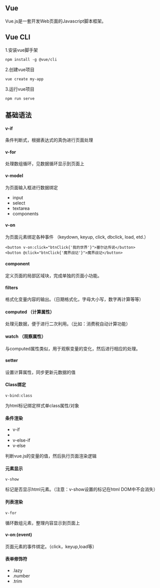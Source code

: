 ## Vue 

Vue.js是一套开发Web页面的Javascript脚本框架。

## Vue CLI

1.安装vue脚手架

    npm install -g @vue/cli

2.创建vue项目

    vue create my-app

3.运行vue项目

    npm run serve


## 基础语法

#### v-if

条件判断式，根据表达式的真伪进行页面处理

#### v-for

处理数组循环，见数据循环显示到页面上

#### v-model

为页面输入框进行数据绑定

* input
* select
* textarea
* components

#### v-on

为页面元素绑定各种事件 （keydown, keyup, click, dbclick, load, etd.）

    <button v-on:click="btnClick{'我的世界'}">塞尔达传说</button>
    <button @click="btnClick{'魔界战记'}">魔界战记</button>


#### component

定义页面的局部区域块，完成单独的页面小功能。

#### filters

格式化变量内容的输出。（日期格式化，字母大小写，数字再计算等等）

#### computed （计算属性）

处理元数据，便于进行二次利用。（比如：消费税自动计算功能）

#### watch （观察属性）

与computed属性类似，用于观察变量的变化，然后进行相应的处理。

#### setter 

设置计算属性，同步更新元数据的值

#### Class绑定

    v-bind:class

为html标记绑定样式单class属性/对象


#### 条件渲染

* v-if
* 
* v-else-if
* v-else

判断vue.js的变量的值，然后执行页面渲染逻辑

#### 元素显示

    v-show

标记是否显示html元素。（注意：v-show设置的标记在html DOM中不会消失）

#### 列表渲染

    v-for

循环数组元素，整理内容显示到页面上

#### v-on:(event)

页面元素的事件绑定。（click，keyup,load等）


#### 表单修饰符

* .lazy
* .number
* .trim

